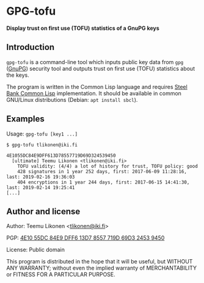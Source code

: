 GPG-tofu
=========

**Display trust on first use (TOFU) statistics of a GnuPG keys**


Introduction
------------

`gpg-tofu` is a command-line tool which inputs public key data from
`gpg` ([GnuPG][]) security tool and outputs trust on first use (TOFU)
statistics about the keys.

The program is written in the Common Lisp language and requires [Steel
Bank Common Lisp][SBCL] implementation. It should be available in common
GNU/Linux distributions (Debian: `apt install sbcl`).

[GnuPG]:    https://gnupg.org/
[SBCL]:     http://sbcl.org/


Examples
--------

Usage: `gpg-tofu [key1 ...]`

    $ gpg-tofu tlikonen@iki.fi

    4E1055DC84E9DFF613D78557719D69D324539450
      [ultimate] Teemu Likonen <tlikonen@iki.fi>
        TOFU validity: (4/4) a lot of history for trust, TOFU policy: good
        428 signatures in 1 year 252 days, first: 2017-06-09 11:28:16, last: 2019-02-16 19:36:03
        404 encryptions in 1 year 244 days, first: 2017-06-15 14:41:30, last: 2019-02-14 19:25:41
    [...]


Author and license
------------------

Author: Teemu Likonen <<tlikonen@iki.fi>>

PGP: [4E10 55DC 84E9 DFF6 13D7 8557 719D 69D3 2453 9450][PGP]

License: Public domain

This program is distributed in the hope that it will be useful, but
WITHOUT ANY WARRANTY; without even the implied warranty of
MERCHANTABILITY or FITNESS FOR A PARTICULAR PURPOSE.

[PGP]: http://www.iki.fi/tlikonen/pgp-key.asc
